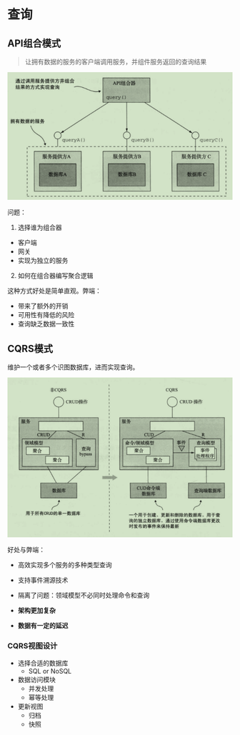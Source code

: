 # 查询

## API组合模式

> 让拥有数据的服务的客户端调用服务，并组件服务返回的查询结果

![屏幕截图 2021-01-26 150338](/assets/屏幕截图%202021-01-26%20150338.png)

问题：

1. 选择谁为组合器
  - 客户端
  - 网关
  - 实现为独立的服务
2. 如何在组合器编写聚合逻辑

这种方式好处是简单直观。弊端：

- 带来了额外的开销
- 可用性有降低的风险
- 查询缺乏数据一致性

## CQRS模式

维护一个或者多个识图数据库，进而实现查询。

![屏幕截图 2021-01-26 154520](/assets/屏幕截图%202021-01-26%20154520.png)

好处与弊端：

- 高效实现多个服务的多种类型查询
- 支持事件溯源技术
- 隔离了问题：领域模型不必同时处理命令和查询

- **架构更加复杂**
- **数据有一定的延迟**

### CQRS视图设计

- 选择合适的数据库
  - SQL or NoSQL
- 数据访问模块
  - 并发处理
  - 幂等处理
- 更新视图
  - 归档
  - 快照
